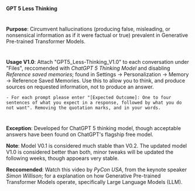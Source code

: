 **GPT 5 Less Thinking**
#
**Purpose**: Circumvent hallucinations (producing false, misleading, or nonsensical information as if it were factual or true) prevalent in Generative Pre-trained Transformer Models. 
#  
**Usage V1.0**: Attach "GPT5_Less-Thinking_V1.0" to each conversation under "Files", reccomended with _ChatGPT 5 Thinking Model_ and disabling _Reference saved memories_; found in Settings -> Personalization -> Memory -> Reference Saved Memories. Use this to allow you to think, and produce sources on requested information, not to produce an answer. 
    
    - For each prompt please enter "[Expected Outcome]: One to four sentences of what you expect in a response, followed by what you do not want". Removing the quotation marks, and in your words.
#  
**Exception**: Developed for ChatGPT 5 thinking model, though acceptable answers have been found on ChatGPT's flagship free model.  

**Note**: Model V0.1 is considered much stable than V0.2. The updated model V1.0 is considered better than both, minor tweaks will be updated the following weeks, though appoears very stable. 

**Reccomended**: Watch this video by _PyCon USA_, from the keynote speaker _Simon Willison_; for a explanation on how Generative Pre-trained Transformer Models operate, specifically Large Language Models (LLM). 
